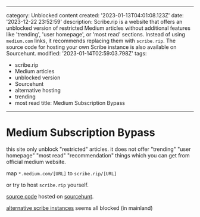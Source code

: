 ------
category: Unblocked content
created: '2023-01-13T04:01:08.123Z'
date: '2023-12-22 23:52:59'
description: Scribe.rip is a website that offers an unblocked version of restricted
  Medium articles without additional features like 'trending', 'user homepage', or
  'most read' sections. Instead of using `medium.com` links, it recommends replacing
  them with `scribe.rip`. The source code for hosting your own Scribe instance is
  also available on Sourcehunt.
modified: '2023-01-14T02:59:03.798Z'
tags:
- scribe.rip
- Medium articles
- unblocked version
- Sourcehunt
- alternative hosting
- trending
- most read
title: Medium Subscription Bypass
------

# Medium Subscription Bypass

this site only unblock "restricted" articles. it does not offer "trending" "user homepage" "most read" "recommendation" things which you can get from official medium website.

map `*.medium.com/[URL]` to `scribe.rip/[URL]`

or try to host `scribe.rip` yourself.

[source code](https://git.sr.ht/~edwardloveall/scribe) hosted on [sourcehunt](https://sr.ht).

[alternative scribe instances](https://git.sr.ht/~edwardloveall/scribe/tree/main/item/docs/instances.md) seems all blocked (in mainland)
